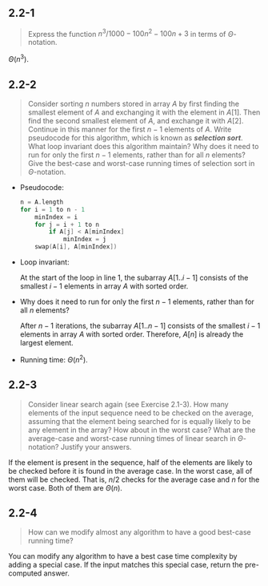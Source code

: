 ## 2.2-1

> Express the function $n^3 / 1000 - 100n^2 - 100n + 3$ in terms of $\Theta$-notation.

$\Theta(n^3)$.

## 2.2-2

> Consider sorting $n$ numbers stored in array $A$ by first finding the smallest element of $A$ and exchanging it with the element in $A[1]$. Then find the second smallest element of $A$, and exchange it with $A[2]$. Continue in this manner for the first $n - 1$ elements of $A$. Write pseudocode for this algorithm, which is known as **_selection sort_**. What loop invariant does this algorithm maintain? Why does it need to run for only the first $n - 1$ elements, rather than for all $n$ elements? Give the best-case and worst-case running times of selection sort in $\Theta$-notation.

- Pseudocode:

    ```cpp
    n = A.length
    for i = 1 to n - 1
        minIndex = i
        for j = i + 1 to n
            if A[j] < A[minIndex]
                minIndex = j
        swap(A[i], A[minIndex])
    ```

- Loop invariant:

    At the start of the loop in line 1, the subarray $A[1..i - 1]$ consists of the smallest $i - 1$ elements in array $A$ with sorted order.

- Why does it need to run for only the first $n - 1$ elements, rather than for all $n$ elements?

    After $n - 1$ iterations, the subarray $A[1..n - 1]$ consists of the smallest $i - 1$ elements in array $A$ with sorted order. Therefore, $A[n]$ is already the largest element.

- Running time: $\Theta(n^2)$.

## 2.2-3

> Consider linear search again (see Exercise 2.1-3). How many elements of the input sequence need to be checked on the average, assuming that the element being searched for is equally likely to be any element in the array? How about in the worst case? What are the average-case and worst-case running times of linear search in $\Theta$-notation? Justify your answers.

If the element is present in the sequence, half of the elements are likely to be checked before it is found in the average case. In the worst case, all of them will be checked. That is, $n / 2$ checks for the average case and $n$ for the worst case. Both of them are $\Theta(n)$.

## 2.2-4

> How can we modify almost any algorithm to have a good best-case running time?

You can modify any algorithm to have a best case time complexity by adding a special case. If the input matches this special case, return the pre-computed answer.
